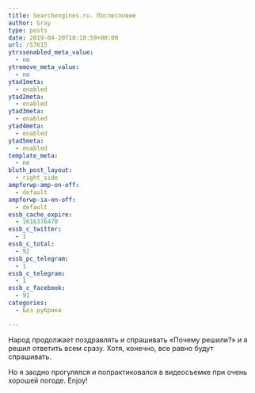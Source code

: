 ```yaml
---
title: Searchengines.ru. Послесловие
author: Gray
type: posts
date: 2019-04-20T18:18:59+00:00
url: /57615
ytrssenabled_meta_value:
  - no
ytremove_meta_value:
  - no
ytad1meta:
  - enabled
ytad2meta:
  - enabled
ytad3meta:
  - enabled
ytad4meta:
  - enabled
ytad5meta:
  - enabled
template_meta:
  - no
bluth_post_layout:
  - right_side
ampforwp-amp-on-off:
  - default
ampforwp-ia-on-off:
  - default
essb_cache_expire:
  - 1616376478
essb_c_twitter:
  - 1
essb_c_total:
  - 92
essb_pc_telegram:
  - 1
essb_c_telegram:
  - 1
essb_c_facebook:
  - 91
categories:
  - Без рубрики

---
```








Народ продолжает поздравлять и спрашивать &#171;Почему решили?&#187; и я решил ответить всем сразу. Хотя, конечно, все равно будут спрашивать.

Но я заодно прогулялся и попрактиковался в видеосъемке при очень хорошей погоде. Enjoy!<figure class="wp-block-embed-youtube aligncenter wp-block-embed is-type-video is-provider-youtube wp-embed-aspect-16-9 wp-has-aspect-ratio">

<div class="wp-block-embed__wrapper">
  <span class="embed-youtube" style="text-align:center; display: block;"></span>
</figure>